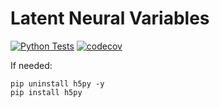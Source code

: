# Latent Neural Variables

[![Python Tests](https://github.com/alessandrofacchin/msc-project/actions/workflows/python-tests.yml/badge.svg?branch=main)](https://github.com/alessandrofacchin/msc-project/actions/workflows/python-tests.yml) [![codecov](https://codecov.io/gh/alessandrofacchin/msc-project/branch/main/graph/badge.svg?token=nqcEwTGBbE)](https://codecov.io/gh/alessandrofacchin/msc-project)

If needed:
```
pip uninstall h5py -y
pip install h5py
```
